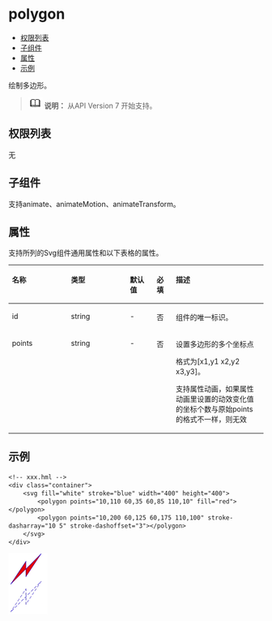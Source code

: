 # polygon<a name="ZH-CN_TOPIC_0000001164895646"></a>

-   [权限列表](#zh-cn_topic_0000001127284872_section11257113618419)
-   [子组件](#zh-cn_topic_0000001127284872_section9288143101012)
-   [属性](#zh-cn_topic_0000001127284872_section2907183951110)
-   [示例](#zh-cn_topic_0000001127284872_section360556124815)

绘制多边形。

>![](../../public_sys-resources/icon-note.gif) **说明：** 
>从API Version 7 开始支持。

## 权限列表<a name="zh-cn_topic_0000001127284872_section11257113618419"></a>

无

## 子组件<a name="zh-cn_topic_0000001127284872_section9288143101012"></a>

支持animate、animateMotion、animateTransform。

## 属性<a name="zh-cn_topic_0000001127284872_section2907183951110"></a>

支持所列的Svg组件通用属性和以下表格的属性。

<a name="zh-cn_topic_0000001127284872_table20633101642315"></a>
<table><thead align="left"><tr id="zh-cn_topic_0000001127284872_row663331618238"><th class="cellrowborder" valign="top" width="23.119999999999997%" id="mcps1.1.6.1.1"><p id="zh-cn_topic_0000001127284872_aaf1247770b244944bbcc9f28d9a6f00b"><a name="zh-cn_topic_0000001127284872_aaf1247770b244944bbcc9f28d9a6f00b"></a><a name="zh-cn_topic_0000001127284872_aaf1247770b244944bbcc9f28d9a6f00b"></a>名称</p>
</th>
<th class="cellrowborder" valign="top" width="23.119999999999997%" id="mcps1.1.6.1.2"><p id="zh-cn_topic_0000001127284872_a6efc3502761f4faf9630e484280f75b6"><a name="zh-cn_topic_0000001127284872_a6efc3502761f4faf9630e484280f75b6"></a><a name="zh-cn_topic_0000001127284872_a6efc3502761f4faf9630e484280f75b6"></a>类型</p>
</th>
<th class="cellrowborder" valign="top" width="10.48%" id="mcps1.1.6.1.3"><p id="zh-cn_topic_0000001127284872_a27a37273d9ad47569ddbcb8db985d302"><a name="zh-cn_topic_0000001127284872_a27a37273d9ad47569ddbcb8db985d302"></a><a name="zh-cn_topic_0000001127284872_a27a37273d9ad47569ddbcb8db985d302"></a>默认值</p>
</th>
<th class="cellrowborder" valign="top" width="7.5200000000000005%" id="mcps1.1.6.1.4"><p id="zh-cn_topic_0000001127284872_p824610360217"><a name="zh-cn_topic_0000001127284872_p824610360217"></a><a name="zh-cn_topic_0000001127284872_p824610360217"></a>必填</p>
</th>
<th class="cellrowborder" valign="top" width="35.76%" id="mcps1.1.6.1.5"><p id="zh-cn_topic_0000001127284872_a2ff3361bfd3b420ba4967452d2ddd098"><a name="zh-cn_topic_0000001127284872_a2ff3361bfd3b420ba4967452d2ddd098"></a><a name="zh-cn_topic_0000001127284872_a2ff3361bfd3b420ba4967452d2ddd098"></a>描述</p>
</th>
</tr>
</thead>
<tbody><tr id="zh-cn_topic_0000001127284872_row36332165231"><td class="cellrowborder" valign="top" width="23.119999999999997%" headers="mcps1.1.6.1.1 "><p id="zh-cn_topic_0000001127284872_a83b6dd280109466fb015e64de1ef4df3"><a name="zh-cn_topic_0000001127284872_a83b6dd280109466fb015e64de1ef4df3"></a><a name="zh-cn_topic_0000001127284872_a83b6dd280109466fb015e64de1ef4df3"></a>id</p>
</td>
<td class="cellrowborder" valign="top" width="23.119999999999997%" headers="mcps1.1.6.1.2 "><p id="zh-cn_topic_0000001127284872_abc38fa2b85854bc687af75eb17a00a4d"><a name="zh-cn_topic_0000001127284872_abc38fa2b85854bc687af75eb17a00a4d"></a><a name="zh-cn_topic_0000001127284872_abc38fa2b85854bc687af75eb17a00a4d"></a>string</p>
</td>
<td class="cellrowborder" valign="top" width="10.48%" headers="mcps1.1.6.1.3 "><p id="zh-cn_topic_0000001127284872_a8d12e4af905d4743a5ec9cd6018d2972"><a name="zh-cn_topic_0000001127284872_a8d12e4af905d4743a5ec9cd6018d2972"></a><a name="zh-cn_topic_0000001127284872_a8d12e4af905d4743a5ec9cd6018d2972"></a>-</p>
</td>
<td class="cellrowborder" valign="top" width="7.5200000000000005%" headers="mcps1.1.6.1.4 "><p id="zh-cn_topic_0000001127284872_p42461736102118"><a name="zh-cn_topic_0000001127284872_p42461736102118"></a><a name="zh-cn_topic_0000001127284872_p42461736102118"></a>否</p>
</td>
<td class="cellrowborder" valign="top" width="35.76%" headers="mcps1.1.6.1.5 "><p id="zh-cn_topic_0000001127284872_a1a1731af05554f119fa365748f276bb2"><a name="zh-cn_topic_0000001127284872_a1a1731af05554f119fa365748f276bb2"></a><a name="zh-cn_topic_0000001127284872_a1a1731af05554f119fa365748f276bb2"></a>组件的唯一标识。</p>
</td>
</tr>
<tr id="zh-cn_topic_0000001127284872_row13633131616239"><td class="cellrowborder" valign="top" width="23.119999999999997%" headers="mcps1.1.6.1.1 "><p id="zh-cn_topic_0000001127284872_a97f90720f6ef448fb3afbb3b1c13ae25"><a name="zh-cn_topic_0000001127284872_a97f90720f6ef448fb3afbb3b1c13ae25"></a><a name="zh-cn_topic_0000001127284872_a97f90720f6ef448fb3afbb3b1c13ae25"></a>points</p>
</td>
<td class="cellrowborder" valign="top" width="23.119999999999997%" headers="mcps1.1.6.1.2 "><p id="zh-cn_topic_0000001127284872_a165d9cd14ccf4127b2e22cc6397680ac"><a name="zh-cn_topic_0000001127284872_a165d9cd14ccf4127b2e22cc6397680ac"></a><a name="zh-cn_topic_0000001127284872_a165d9cd14ccf4127b2e22cc6397680ac"></a>string</p>
</td>
<td class="cellrowborder" valign="top" width="10.48%" headers="mcps1.1.6.1.3 "><p id="zh-cn_topic_0000001127284872_a836c513375114f6dac7693e0b4f33230"><a name="zh-cn_topic_0000001127284872_a836c513375114f6dac7693e0b4f33230"></a><a name="zh-cn_topic_0000001127284872_a836c513375114f6dac7693e0b4f33230"></a>-</p>
</td>
<td class="cellrowborder" valign="top" width="7.5200000000000005%" headers="mcps1.1.6.1.4 "><p id="zh-cn_topic_0000001127284872_p17246836142119"><a name="zh-cn_topic_0000001127284872_p17246836142119"></a><a name="zh-cn_topic_0000001127284872_p17246836142119"></a>否</p>
</td>
<td class="cellrowborder" valign="top" width="35.76%" headers="mcps1.1.6.1.5 "><p id="zh-cn_topic_0000001127284872_adbe7ecbee96b4f938b04a4b8d62791bf"><a name="zh-cn_topic_0000001127284872_adbe7ecbee96b4f938b04a4b8d62791bf"></a><a name="zh-cn_topic_0000001127284872_adbe7ecbee96b4f938b04a4b8d62791bf"></a>设置多边形的多个坐标点</p>
<p id="zh-cn_topic_0000001127284872_p158933814449"><a name="zh-cn_topic_0000001127284872_p158933814449"></a><a name="zh-cn_topic_0000001127284872_p158933814449"></a>格式为[x1,y1 x2,y2 x3,y3]。</p>
<p id="zh-cn_topic_0000001127284872_p78913383449"><a name="zh-cn_topic_0000001127284872_p78913383449"></a><a name="zh-cn_topic_0000001127284872_p78913383449"></a>支持属性动画，如果属性动画里设置的动效变化值的坐标个数与原始points的格式不一样，则无效</p>
</td>
</tr>
</tbody>
</table>

## 示例<a name="zh-cn_topic_0000001127284872_section360556124815"></a>

```
<!-- xxx.hml -->
<div class="container">
    <svg fill="white" stroke="blue" width="400" height="400">
        <polygon points="10,110 60,35 60,85 110,10" fill="red"></polygon>
        <polygon points="10,200 60,125 60,175 110,100" stroke-dasharray="10 5" stroke-dashoffset="3"></polygon>
    </svg>
</div>
```

![](figures/zh-cn_image_0000001173324721.png)

